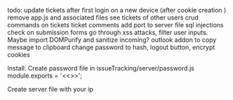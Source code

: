 todo:
  update tickets after first login on a new device (after cookie creation )
  remove app.js and associated files
  see tickets of other users
  crud commands on tickets
  ticket comments
  add port to server file 
  sql injections check on submission forms
  go through xss attacks, filter user inputs.  Maybe import DOMPurify and sanitize incoming?
  outlook addon to copy message to clipboard
  change password to hash, logout button, encrypt cookies

Install:
  Create password file in issueTracking/server/password.js 
    module.exports = '<<<PASSWORD HERE>>>';

  Create server file with your ip 